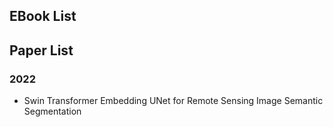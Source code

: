 ## EBook List

## Paper List

### 2022
* Swin Transformer Embedding UNet for Remote Sensing Image Semantic Segmentation
